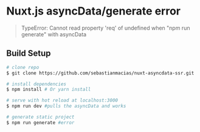 # Nuxt.js asyncData/generate error

> TypeError: Cannot read property 'req' of undefined when "npm run generate" with asyncData

## Build Setup

``` bash
# clone repo
$ git clone https://github.com/sebastianmacias/nuxt-asyncdata-ssr.git

# install dependencies
$ npm install # Or yarn install

# serve with hot reload at localhost:3000
$ npm run dev #pulls the asyncData and works

# generate static project
$ npm run generate #error
```